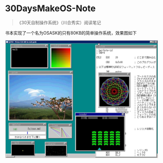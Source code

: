# 30DaysMakeOS-Note
> 《30天自制操作系统》（川合秀实）阅读笔记

书本实现了一个名为OSASK的只有80KB的简单操作系统，效果图如下

![](./Screen.png)

